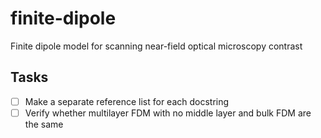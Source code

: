# finite-dipole
Finite dipole model for scanning near-field optical microscopy contrast

## Tasks
- [ ] Make a separate reference list for each docstring
- [ ] Verify whether multilayer FDM with no middle layer and bulk FDM are the same